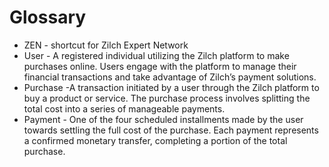 # Glossary 

- ZEN - shortcut for Zilch Expert Network
- User - A registered individual utilizing the Zilch platform to make purchases online. Users engage with the platform to manage their financial transactions and take advantage of Zilch’s payment solutions.
- Purchase -A transaction initiated by a user through the Zilch platform to buy a product or service. The purchase process involves splitting the total cost into a series of manageable payments.
- Payment - One of the four scheduled installments made by the user towards settling the full cost of the purchase. Each payment represents a confirmed monetary transfer, completing a portion of the total purchase.

